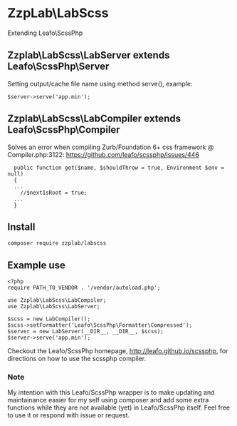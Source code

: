 # ZzpLab\LabScss
Extending Leafo\ScssPhp



## Zzplab\LabScss\LabServer extends Leafo\ScssPhp\Server
Setting output/cache file name using method serve(), example:
```
$server->serve('app.min');
```

## Zzplab\LabScss\LabCompiler extends Leafo\ScssPhp\Compiler
Solves an error when compiling Zurb/Foundation 6+ css framework @ Compiler.php:3122:
https://github.com/leafo/scssphp/issues/446
```
  public function get($name, $shouldThrow = true, Environment $env = null)
  {
  ...
    //$nextIsRoot = true;
  ...
  }
```

## Install

```
composer require zzplab/labscss
```

## Example use

```
<?php
require PATH_TO_VENDOR . '/vendor/autoload.php';

use Zzplab\LabScss\LabCompiler;
use Zzplab\LabScss\LabServer;

$scss = new LabCompiler();
$scss->setFormatter('Leafo\ScssPhp\Formatter\Compressed');
$server = new LabServer(__DIR__, __DIR__, $scss);
$server->serve('app.min');

```
Checkout the Leafo/ScssPhp homepage, http://leafo.github.io/scssphp, for directions on how to use the scssphp compiler.

### Note
My intention with this Leafo/ScssPhp wrapper is to make updating and maintainance easier for my self using composer and add some extra functions while they are not available (yet) in Leafo/ScssPhp itself.
Feel free to use it or respond with issue or request.
